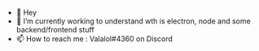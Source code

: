 - 👋 Hey
- 🌱 I’m currently working to understand wth is electron, node and some backend/frontend stuff
- 📫 How to reach me : Valalol#4360 on Discord

<!---
Valalol/Valalol is a ✨ special ✨ repository because its `README.md` (this file) appears on your GitHub profile.
You can click the Preview link to take a look at your changes.
--->
